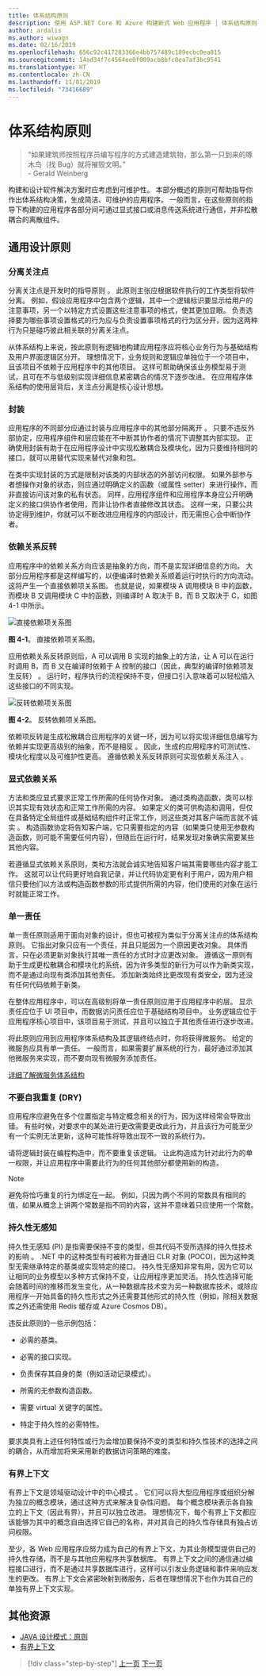 ```yaml
---
title: 体系结构原则
description: 使用 ASP.NET Core 和 Azure 构建新式 Web 应用程序 | 体系结构原则
author: ardalis
ms.author: wiwagn
ms.date: 02/16/2019
ms.openlocfilehash: 656c92c417283366e4bb757489c189ecbc0ea815
ms.sourcegitcommit: 14ad34f7c4564ee0f009acb8bfc0ea7af3bc9541
ms.translationtype: HT
ms.contentlocale: zh-CN
ms.lasthandoff: 11/01/2019
ms.locfileid: "73416689"
---
```

# <a name="architectural-principles"></a>体系结构原则

> “如果建筑师按照程序员编写程序的方式建造建筑物，那么第一只到来的啄木鸟（找 Bug）就将摧毁文明。”  
> \- Gerald Weinberg 

构建和设计软件解决方案时应考虑到可维护性。 本部分概述的原则可帮助指导你作出体系结构决策，生成简洁、可维护的应用程序。 一般而言，在这些原则的指导下构建的应用程序各部分间可通过显式接口或消息传送系统进行通信，并非松散耦合的离散组件。

## <a name="common-design-principles"></a>通用设计原则

### <a name="separation-of-concerns"></a>分离关注点

分离关注点是开发时的指导原则  。 此原则主张应根据软件执行的工作类型将软件分离。 例如，假设应用程序中包含两个逻辑，其中一个逻辑标识要显示给用户的注意事项，另一个以特定方式设置这些注意事项的格式，使其更加显眼。 负责选择要为哪些事项设置格式的行为应与负责设置事项格式的行为区分开，因为这两种行为只是碰巧彼此相关联的分离关注点。

从体系结构上来说，按此原则有逻辑地构建应用程序应将核心业务行为与基础结构及用户界面逻辑区分开。 理想情况下，业务规则和逻辑应单独位于一个项目中，且该项目不依赖于应用程序中的其他项目。 这样可帮助确保该业务模型易于测试，且可在不与低级别实现详细信息紧密耦合的情况下逐步改进。 在应用程序体系结构的使用层背后，关注点分离是核心设计思想。

### <a name="encapsulation"></a>封装

应用程序的不同部分应通过封装与应用程序中的其他部分隔离开  。 只要不违反外部协定，应用程序组件和层应能在不中断其协作者的情况下调整其内部实现。 正确使用封装有助于在应用程序设计中实现松散耦合及模块化，因为只要维持相同的接口，就可以用替代实现来替代对象和包。

在类中实现封装的方式是限制对该类的内部状态的外部访问权限。 如果外部参与者想操作对象的状态，则应通过明确定义的函数（或属性 setter）来进行操作，而非直接访问该对象的私有状态。 同样，应用程序组件和应用程序本身应公开明确定义的接口供协作者使用，而非让协作者直接修改其状态。 这样一来，只要公共协定得到维护，你就可以不断改进应用程序的内部设计，而无需担心会中断协作者。

### <a name="dependency-inversion"></a>依赖关系反转

应用程序中的依赖关系方向应该是抽象的方向，而不是实现详细信息的方向。 大部分应用程序都是这样编写的，以便编译时依赖关系顺着运行时执行的方向流动。 这将产生一个直接依赖项关系图。 也就是说，如果模块 A 调用模块 B 中的函数，而模块 B 又调用模块 C 中的函数，则编译时 A 取决于 B，而 B 又取决于 C，如图 4-1 中所示。

![直接依赖项关系图](./media/image4-1.png)

**图 4-1**。 直接依赖项关系图。

应用依赖关系反转原则后，A 可以调用 B 实现的抽象上的方法，让 A 可以在运行时调用 B，而 B 又在编译时依赖于 A 控制的接口（因此，典型的编译时依赖项发生反转）  。 运行时，程序执行的流程保持不变，但接口引入意味着可以轻松插入这些接口的不同实现。

![反转依赖项关系图](./media/image4-2.png)

**图 4-2**。 反转依赖项关系图。

依赖项反转是生成松散耦合应用程序的关键一环，因为可以将实现详细信息编写为依赖并实现更高级别的抽象，而不是相反  。 因此，生成的应用程序的可测试性、模块化程度以及可维护性更高。 遵循依赖关系反转原则可实现依赖关系注入  。

### <a name="explicit-dependencies"></a>显式依赖关系

方法和类应显式要求正常工作所需的任何协作对象。  通过类构造函数，类可以标识其实现有效状态和正常工作所需的内容。 如果定义的类可供构造和调用，但仅在具备特定全局组件或基础结构组件时正常工作，则这些类对其客户端而言就不诚实  。 构造函数协定将告知客户端，它只需要指定的内容（如果类只使用无参数构造函数，则可能不需要任何内容），但随后在运行时，结果发现对象确实需要某些其他内容。

若遵循显式依赖关系原则，类和方法就会诚实地告知客户端其需要哪些内容才能工作。 这就可以让代码更好地自我记录，并让代码协定更有利于用户，因为用户相信只要他们以方法或构造函数参数的形式提供所需的内容，他们使用的对象在运行时就能正常工作。

### <a name="single-responsibility"></a>单一责任

单一责任原则适用于面向对象的设计，但也可被视为类似于分离关注点的体系结构原则。 它指出对象只应有一个责任，并且只能因为一个原因更改对象。 具体而言，只在必须更新对象执行其唯一责任的方式时才应更改对象。 遵循这一原则有助于生成更松散耦合和模块化的系统，因为许多类型的新行为可以作为新类实现，而不是通过向现有类添加其他责任。 添加新类始终比更改现有类安全，因为还没有任何代码依赖于新类。

在整体应用程序中，可以在高级别将单一责任原则应用于应用程序中的层。 显示责任应位于 UI 项目中，而数据访问责任应位于基础结构项目中。 业务逻辑应位于应用程序核心项目中，该项目易于测试，并且可以独立于其他责任进行逐步改进。

将此原则应用到应用程序体系结构及其逻辑终结点时，你将获得微服务。 给定的微服务应具有单一责任。 一般而言，如果需要扩展系统的行为，最好通过添加其他微服务来实现，而不要向现有微服务添加责任。

[详细了解微服务体系结构](https://aka.ms/MicroservicesEbook)

### <a name="dont-repeat-yourself-dry"></a>不要自我重复 (DRY)

应用程序应避免在多个位置指定与特定概念相关的行为，因为这样经常会导致出错。 有些时候，对要求中的某处进行更改需要更改此行为，并且该行为可能至少有一个实例无法更新，这种可能性将导致出现不一致的系统行为。

请将逻辑封装在编程构造中，而不要重复该逻辑。 让此构造成为针对此行为的单一权限，并让应用程序中需要此行为的任何其他部分都使用新的构造。

> [!NOTE]
> 避免将恰巧重复的行为绑定在一起。 例如，只因为两个不同的常数具有相同的值，如果从概念上讲两个常数是指不同的内容，这并不意味着只应使用一个常数。

### <a name="persistence-ignorance"></a>持久性无感知

持久性无感知 (PI) 是指需要保持不变的类型，但其代码不受所选择的持久性技术的影响  。 .NET 中的这种类型有时被称为普通旧 CLR 对象 (POCO)，因为这种类型无需继承特定的基类或实现特定的接口。 持久性无感知非常有用，因为它可以让相同的业务模型以多种方式保持不变，让应用程序更加灵活。 持久性选择可能会随着时间的推移而发生变化，从一种数据库技术变为另一种数据库技术，或除应用程序一开始具备的持久性形式之外还需要其他形式的持久性（例如，除相关数据库之外还需使用 Redis 缓存或 Azure Cosmos DB）。

违反此原则的一些示例包括：

- 必需的基类。

- 必需的接口实现。

- 负责保存其自身的类（例如活动记录模式）。

- 所需的无参数构造函数。

- 需要 virtual 关键字的属性。

- 特定于持久性的必需特性。

要求类具有上述任何特性或行为会增加要保持不变的类型和持久性技术的选择之间的耦合，从而增加将来采用新的数据访问策略的难度。

### <a name="bounded-contexts"></a>有界上下文

有界上下文是领域驱动设计中的中心模式  。 它们可以将大型应用程序或组织分解为独立的概念模块，通过这种方式来解决复杂性问题。 每个概念模块表示各自独立的上下文（因此有界），并且可以独立改进。 理想情况下，每个有界上下文都应该能够为其中的概念自由选择它自己的名称，并对其自己的持久性存储具有独占访问权限。

至少，各 Web 应用程序应努力成为自己的有界上下文，为其业务模型提供自己的持久性存储，而不是与其他应用程序共享数据库。 有界上下文之间的通信通过编程接口进行，而不是通过共享数据库进行，这样可以引发业务逻辑和事件来响应发生的更改。 有界上下文会紧密映射到微服务，后者在理想情况下也作为其自己的单独有界上下文实现。

## <a name="additional-resources"></a>其他资源

- [JAVA 设计模式：原则](https://java-design-patterns.com/principles/)
- [有界上下文](https://martinfowler.com/bliki/BoundedContext.html)

>[!div class="step-by-step"]
>[上一页](choose-between-traditional-web-and-single-page-apps.md)
>[下一页](common-web-application-architectures.md)
